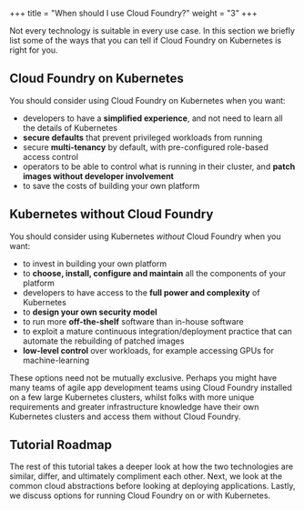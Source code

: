 +++
title = "When should I use Cloud Foundry?"
weight = "3"
+++

Not every technology is suitable in every use case. In this section we briefly list some of the ways that you can tell if Cloud Foundry on Kubernetes is right for you.

## Cloud Foundry on Kubernetes

You should consider using Cloud Foundry on Kubernetes when you want:

* developers to have a **simplified experience**, and not need to learn all the details of Kubernetes
* **secure defaults** that prevent privileged workloads from running
* secure **multi-tenancy** by default, with pre-configured role-based access control
* operators to be able to control what is running in their cluster, and **patch images without developer involvement**
* to save the costs of building your own platform

## Kubernetes without Cloud Foundry

You should consider using Kubernetes _without_ Cloud Foundry when you want:

* to invest in building your own platform
* to **choose, install, configure and maintain** all the components of your platform
* developers to have access to the **full power and complexity** of Kubernetes
* to **design your own security model**
* to run more **off-the-shelf** software than in-house software
* to exploit a mature continuous integration/deployment practice that can automate the rebuilding of patched images
* **low-level control** over workloads, for example accessing GPUs for machine-learning

These options need not be mutually exclusive. Perhaps you might have many teams of agile app development teams using Cloud Foundry installed on a few large Kubernetes clusters, whilst folks with more unique requirements and greater infrastructure knowledge have their own Kubernetes clusters and access them without Cloud Foundry.

## Tutorial Roadmap

The rest of this tutorial takes a deeper look at how the two technologies are similar, differ, and ultimately compliment each other. Next, we look at the common cloud abstractions before looking at deploying applications. Lastly, we discuss options for running Cloud Foundry on or with Kubernetes.